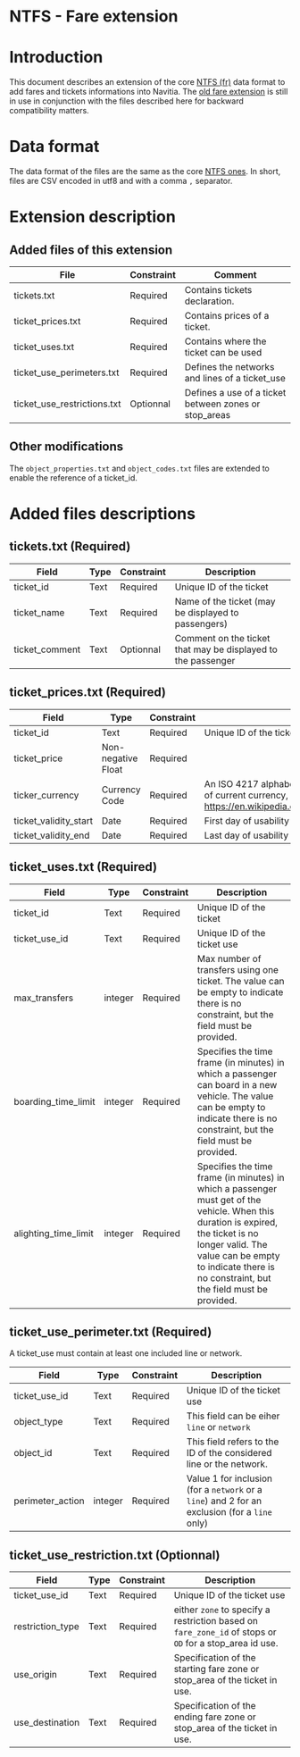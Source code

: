 NTFS - Fare extension
======================================

# Introduction
This document describes an extension of the core [NTFS (fr)](./ntfs_fr.md) data format to add fares and tickets informations into Navitia.
The [old fare extension](./ntfs_fare_extension_fr_deprecated.md) is still in use in conjunction with the files described here for backward compatibility matters.

# Data format
The data format of the files are the same as the core [NTFS ones](./ntfs_fr.md). In short, files are CSV encoded in utf8 and with a comma `,` separator.

# Extension description
## Added files of this extension

File | Constraint | Comment
--- | --- | ---
tickets.txt | Required | Contains tickets declaration.
ticket_prices.txt | Required | Contains prices of a ticket.
ticket_uses.txt | Required | Contains where the ticket can be used
ticket_use_perimeters.txt | Required | Defines the networks and lines of a ticket_use
ticket_use_restrictions.txt | Optionnal | Defines a use of a ticket between zones or stop_areas

## Other modifications
The `object_properties.txt` and `object_codes.txt` files are extended to enable the reference of a ticket_id.

# Added files descriptions

## tickets.txt (Required)
Field | Type | Constraint | Description
--- | --- | --- | ---
ticket_id | Text | Required | Unique ID of the ticket
ticket_name | Text | Required | Name of the ticket (may be displayed to passengers)
ticket_comment | Text | Optionnal | Comment on the ticket that may be displayed to the passenger

## ticket_prices.txt (Required)
Field | Type | Constraint | Description
--- | --- | --- | ---
ticket_id | Text | Required | Unique ID of the ticket
ticket_price | Non-negative Float | Required |
ticker_currency | Currency Code | Required | An ISO 4217 alphabetical currency code. For the list of current currency, refer to https://en.wikipedia.org/wiki/ISO_4217#Active_codes.
ticket_validity_start | Date | Required | First day of usability of the ticket
ticket_validity_end | Date | Required | Last day of usability of the ticket

## ticket_uses.txt (Required)
Field | Type | Constraint | Description
--- | --- | --- | ---
ticket_id | Text | Required | Unique ID of the ticket
ticket_use_id | Text | Required | Unique ID of the ticket use
max_transfers | integer | Required | Max number of transfers using one ticket. The value can be empty to indicate there is no constraint, but the field must be provided.
boarding_time_limit | integer | Required | Specifies the time frame (in minutes) in which a passenger can board in a new vehicle. The value can be empty to indicate there is no constraint, but the field must be provided.
alighting_time_limit | integer | Required | Specifies the time frame (in minutes) in which a passenger must get of the vehicle. When this duration is expired, the ticket is no longer valid. The value can be empty to indicate there is no constraint, but the field must be provided.

## ticket_use_perimeter.txt (Required)

A ticket_use must contain at least one included line or network.

Field | Type | Constraint | Description
--- | --- | --- | ---
ticket_use_id | Text | Required | Unique ID of the ticket use
object_type | Text | Required | This field can be eiher `line` or `network`
object_id | Text | Required | This field refers to the ID of the considered line or the network.
perimeter_action | integer | Required | Value 1 for inclusion (for a `network` or a `line`) and 2 for an exclusion (for a `line` only)

## ticket_use_restriction.txt (Optionnal)
Field | Type | Constraint | Description
--- | --- | --- | ---
ticket_use_id | Text | Required | Unique ID of the ticket use
restriction_type | Text | Required | either `zone` to specify a restriction based on `fare_zone_id` of stops or `OD` for a stop_area id use.
use_origin | Text | Required | Specification of the starting fare zone or stop_area of the ticket in use.
use_destination | Text | Required | Specification of the ending fare zone or stop_area of the ticket in use.
